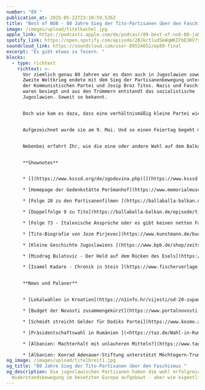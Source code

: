 ```yaml
---
number: "89 "
publication_at: 2025-05-22T23:10:59.526Z
title: "Best of NOB - 80 Jahre Sieg der Tito-Partisanen über den Faschismus "
image: /images/upload/titelkachel.jpg
apple_link: https://podcasts.apple.com/de/podcast/89-best-of-nob-80-jahre-sieg-der-tito-partisanen/id1170436903?i=1000709498987
spotify_link: https://open.spotify.com/episode/2BJkctludSkWqWKIFbE3KV?si=4a66fafefc014f4e
soundcloud_link: https://soundcloud.com/user-89524652/ep89-final
excerpt: "Es gibt etwas zu feiern. "
blocks:
  - type: richtext
    richtext: >-
      Vor ziemlich genau 80 Jahren war es dann auch in Jugoslawien soweit. Der
      Zweite Weltkrieg endete mit dem Sieg der Partisanenbewegung unter Führung
      der Kommunistischen Partei und Josip Broz Titos. Nazis und Faschisten
      waren besiegt und aus den Trümmern entstandt das sozialistische
      Jugoslawien. Soweit so bekannt.


      Doch wie kam es dazu, dass eine verhältnismäßig kleine Partei wie die KPJ die wohl erfolgreichste Widerstandsbewegung im besetzten Europa aufbauen konnte? Dieser Frage gehen Krsto und Danijel in dieser Folge nach...und liefern ein Best-of des Volksbefreiungskampfes in Jugoslawien.


      Aufgezeichnet wurde sie am 9. Mai. Und so einen Feiertag begeht man als Balkan-Podcast natürlich in einer Balkan-Metropole: Wien - besser gesagt: Dunaj. Auf Einladung unserer FreundInnen vom Klub Slowenischer Student*Innen (KSŠŠD) in Wien durften wir diesen Podcast Live in ihren Klubräumen aufzeichnen. Und auch wenn Danijel es nicht ganz geheuer war, vor so vielen Sloweninnen und Slowenen aufzutreten, war es doch ein grandiose Abend, an dem wir Euch hiermit teilhaben lassen.


      Nebenbei erfahrt Ihr, wie die eine oder andere Wahl auf dem Balkan gelaufen ist, warum Milorad Dodik jetzt weniger Geld in der Tasche hat und warum in Kroatien ausgerechnet MinderheitenvertreterInnen die Wahlversprechen von Rechtsextremisten erfüllen.


      **Shownotes**


      * [](https://www.ksssd.org/de/zgodovina.php)[](https://www.ksssd.org/de/zgodovina.php)[Homepage des Klubs slowenischer Studierender in Wien](https://www.ksssd.org/de/zgodovina.php)

      * [Homepage der Gedenkstätte Peršmanhof](https://www.memorialmuseums.org/memorialmuseum/gedenkstatte-persmanhof)

      * [Folge 28 zu den Partisanenfilmen ](https://ballaballa-balkan.de/episode/partisanenfilme-oder-ganz-grosses-ballaballa-kino)

      * [Doppelfolge 9 zu Tito](https://ballaballa-balkan.de/episode/tito-teil-1-1892-1945)

      * [Folge 73 - Italenische Ansprüche oder es gibt keinen netten Faschismus](https://ballaballa-balkan.de/episode/italienische-ansprueche-oder-es-gibt-keinen-netten-faschismus)

      * [Tito-Biografie von Joze Pirjevec](https://www.kunstmann.de/buch/jo-e__pirjevec-tito-9783956142420/t-0/)

      * [Kleine Geschichte Jugoslawiens ](https://www.bpb.de/shop/zeitschriften/apuz/256921/kleine-geschichte-jugoslawiens/)(Marine-Janine-Calic bei BpB)

      * [Miodrag Bulatovic - Der Held auf dem Rücken des Esels](https://www.booklooker.de/B%C3%BCcher/Angebote/autor=Bulatovic%2C+Miodrag+%28Verfasser%29+und+Aus+d.+Serbokroat.+Ruth-Milena+Gradnik&titel=Der+Held+auf+dem+R%C3%BCcken+des+Esels+Roman+Das+besondere+Taschenbuch+%3B+39)

      * [Isamel Kadare - Chronik in Stein ](https://www.fischerverlage.de/buch/ismail-kadare-chronik-in-stein-9783104920870)


      **News und Palaver**


      * [Lokalwahlen in Kroatien](https://n1info.hr/vijesti/od-20-zupanija-hdz-u-prvom-krugu-slavi-u-njih-cak-16/) (N1, Kroatisch)

      * [Budget der Novosti zusammengekürzt](https://www.portalnovosti.com/ostra-osuda-smanjenja-financiranja-novosti) (Novosti, Kroatisch)

      * [Schmidt streicht Gelder für Dodiks Partei](https://www.kosmo.at/millionen-schlag-gegen-dodik-schmidt-dreht-seiner-partei-den-geldhahn-zu/) (Kosmo.at)

      * [Präsidentschaftswahl in Rumänien ](<https://taz.de/Wahl-in-Rumaenien/!6085827/ >)(taz)

      * [Albanien: Machterhalt mit unlauteren Mitteln?](https://www.tagesschau.de/ausland/europa/albanien-parlamentswahl-rama-102.html) (tagesschau.de) 

      * [Albanien: Konrad Adenauer-Stiftung unterstützt Möchtegern-Trump](<Stiftungen aus Deutschland und den USA stärken Albaniens Möchtegern-Trump den Rücken>) (Correctiv)
og_image: /images/upload/titelbreit1.jpg
og_title: "80 Jahre Sieg der Tito-Partisanen über den Faschismus "
og_description: Die jugoslawischen Partisanen haben die wohl erfolgreichste
  Widerstandsbewegung im besetzten Europa aufgebaut - aber wie eigentlich?
---
```

